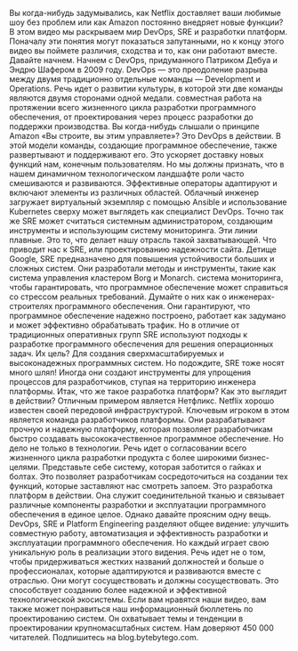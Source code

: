 Вы когда-нибудь задумывались, как Netflix доставляет ваши
любимые шоу без проблем или как Amazon постоянно внедряет новые функции?
В этом видео мы раскрываем мир DevOps, SRE и разработки платформ.
Поначалу эти понятия могут показаться запутанными, но к концу этого видео
вы поймете различия, сходства и то, как они работают вместе.
Давайте начнем.
Начнем с DevOps, придуманного Патриком Дебуа и Эндрю Шафером в 2009 году.
DevOps — это преодоление разрыва между двумя
традиционно отдельные команды — Development и Operations.
Речь идет о развитии культуры, в которой эти две команды являются двумя сторонами одной медали.
совместная работа на протяжении всего жизненного цикла разработки программного обеспечения,
от проектирования через процесс разработки до поддержки производства.
Вы когда-нибудь слышали о принципе Amazon «Вы строите, вы этим управляете»?
Это DevOps в действии.
В этой модели команды, создающие программное обеспечение, также развертывают и поддерживают его.
Это ускоряет доставку новых функций нам, конечным пользователям.
Но мы должны признать, что в нашем динамичном технологическом ландшафте роли часто смешиваются и развиваются.
Эффективные операторы адаптируют и включают элементы из различных областей.
Облачный инженер загружает виртуальный экземпляр с помощью Ansible и
использование Kubernetes сверху может выглядеть как специалист DevOps.
Точно так же SRE может считаться системным администратором, создающим инструменты и использующим систему мониторинга.
Эти линии плавные. Это то, что делает нашу отрасль такой захватывающей.
Что приводит нас к SRE, или проектированию надежности сайта.
Детище Google, SRE предназначено для повышения устойчивости больших и сложных систем.
Они разработали методы и инструменты, такие как система управления кластером Borg и Monarch.
система мониторинга, чтобы гарантировать, что программное обеспечение может справиться со стрессом реальных требований.
Думайте о них как о инженерах-строителях программного обеспечения.
Они гарантируют, что программное обеспечение надежно построено,
работает как задумано и может эффективно обрабатывать трафик.
Но в отличие от традиционных оперативных групп SRE используют
подходы к разработке программного обеспечения для решения операционных задач.
Их цель? Для создания сверхмасштабируемых и высоконадежных программных систем.
Но подождите, SRE тоже носят много шляп!
Иногда они создают инструменты для упрощения процессов для разработчиков,
ступая на территорию инженера платформы.
Итак, что же такое разработка платформ?
Как это выглядит в действии?
Отличным примером является Нетфликс.
Netflix хорошо известен своей передовой инфраструктурой.
Ключевым игроком в этом является команда разработчиков платформы.
Они разрабатывают прочную и надежную платформу, которая
позволяет разработчикам быстро создавать высококачественное программное обеспечение.
Но дело не только в технологии.
Речь идет о согласовании всего жизненного цикла
разработки продукта с более широкими бизнес-целями.
Представьте себе систему, которая заботится о гайках и болтах.
Это позволяет разработчикам сосредоточиться на создании тех функций, которые заставляют нас смотреть запоем.
Это разработка платформ в действии.
Она служит соединительной тканью и связывает различные
компоненты разработки и эксплуатации программного обеспечения в единое целое.
Однако давайте проясним одну вещь.
DevOps, SRE и Platform Engineering разделяют общее видение: улучшить совместную работу,
автоматизация и эффективность разработки и эксплуатации программного обеспечения.
Но каждый играет свою уникальную роль в реализации этого видения.
Речь идет не о том, чтобы придерживаться жестких названий должностей и
больше о профессионалах, которые адаптируются и развиваются вместе с отраслью.
Они могут сосуществовать и должны сосуществовать.
Это способствует созданию более надежной и эффективной технологической экосистемы.
Если вам нравятся наши видео, вам также может понравиться наш информационный бюллетень по проектированию систем.
Он охватывает темы и тенденции в проектировании крупномасштабных систем. Нам доверяют 450 000 читателей.
Подпишитесь на blog.bytebytego.com.